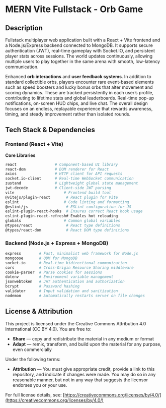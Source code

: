 # MERN Vite Fullstack - Orb Game

## Description

Fullstack multiplayer web application built with a React + Vite frontend and a Node.js/Express backend connected to MongoDB. It supports secure authentication (JWT), real-time gameplay with Socket.IO, and persistent player stats across sessions. The world updates continuously, allowing multiple users to play together in the same arena with smooth, low-latency communication.

Enhanced **orb interactions** and **user feedback systems**. In addition to standard collectible orbs, players encounter rare event-based elements such as speed boosters and lucky bonus orbs that alter movement and scoring dynamics. These are tracked persistently in each user’s profile, contributing to lifetime stats and global leaderboards. Real-time pop-up notifications, on-screen HUD chips, and live chat. The overall design focuses on an endless, replayable experience that rewards awareness, timing, and steady improvement rather than isolated rounds.

## Tech Stack & Dependencies

### Frontend (React + Vite)

**Core Libraries**

```bash
react                 # Component-based UI library
react-dom             # DOM renderer for React
axios                 # HTTP client for API requests
socket.io-client      # Real-time WebSocket communication
zustand               # Lightweight global state management
jwt-decode            # Client-side JWT parsing
vite                      # Frontend build tool
@vitejs/plugin-react       # React plugin for Vite
eslint                    # Code linting and formatting
@eslint/js                 # ESLint configuration for JS
eslint-plugin-react-hooks  # Ensures correct React hook usage
eslint-plugin-react-refresh# Enables hot reloading
globals                   # Common global variables
@types/react               # React type definitions
@types/react-dom           # React DOM type definitions
```

### Backend (Node.js + Express + MongoDB)

```bash
express        # Fast, minimalist web framework for Node.js
mongoose       # ODM for MongoDB
socket.io      # Real-time bidirectional communication
cors           # Cross-Origin Resource Sharing middleware
cookie-parser  # Parse cookies for sessions
dotenv         # Environment variable management
jsonwebtoken   # JWT authentication and authorization
bcrypt         # Password hashing
validator      # Input validation and sanitization
nodemon        # Automatically restarts server on file changes
```

## License & Attribution

This project is licensed under the Creative Commons
Attribution 4.0 International (CC BY 4.0).
You are free to:

- **Share** — copy and redistribute the material in any medium or format
- **Adapt** — remix, transform, and build upon the material for any purpose, even commercially

Under the following terms:

- **Attribution** — You must give appropriate credit, provide a link to this repository, and indicate if changes were made. You may do so in any reasonable manner, but not in any way that suggests the licensor endorses you or your use.

For full license details, see:
[https://creativecommons.org/licenses/by/4.0/](https://creativecommons.org/licenses/by/4.0/)

```

```
